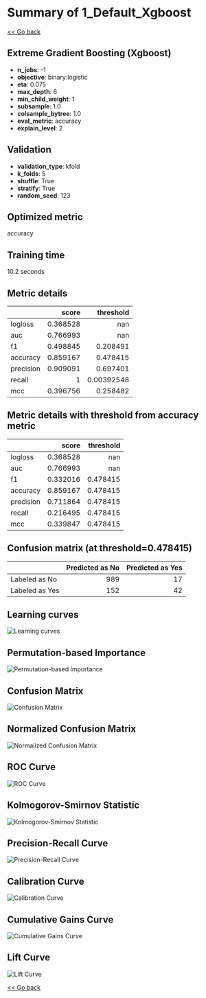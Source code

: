 # Summary of 1_Default_Xgboost

[<< Go back](../README.md)


## Extreme Gradient Boosting (Xgboost)
- **n_jobs**: -1
- **objective**: binary:logistic
- **eta**: 0.075
- **max_depth**: 6
- **min_child_weight**: 1
- **subsample**: 1.0
- **colsample_bytree**: 1.0
- **eval_metric**: accuracy
- **explain_level**: 2

## Validation
 - **validation_type**: kfold
 - **k_folds**: 5
 - **shuffle**: True
 - **stratify**: True
 - **random_seed**: 123

## Optimized metric
accuracy

## Training time

10.2 seconds

## Metric details
|           |    score |    threshold |
|:----------|---------:|-------------:|
| logloss   | 0.368528 | nan          |
| auc       | 0.766993 | nan          |
| f1        | 0.498845 |   0.208491   |
| accuracy  | 0.859167 |   0.478415   |
| precision | 0.909091 |   0.697401   |
| recall    | 1        |   0.00392548 |
| mcc       | 0.396756 |   0.258482   |


## Metric details with threshold from accuracy metric
|           |    score |   threshold |
|:----------|---------:|------------:|
| logloss   | 0.368528 |  nan        |
| auc       | 0.766993 |  nan        |
| f1        | 0.332016 |    0.478415 |
| accuracy  | 0.859167 |    0.478415 |
| precision | 0.711864 |    0.478415 |
| recall    | 0.216495 |    0.478415 |
| mcc       | 0.339847 |    0.478415 |


## Confusion matrix (at threshold=0.478415)
|                |   Predicted as No |   Predicted as Yes |
|:---------------|------------------:|-------------------:|
| Labeled as No  |               989 |                 17 |
| Labeled as Yes |               152 |                 42 |

## Learning curves
![Learning curves](learning_curves.png)

## Permutation-based Importance
![Permutation-based Importance](permutation_importance.png)
## Confusion Matrix

![Confusion Matrix](confusion_matrix.png)


## Normalized Confusion Matrix

![Normalized Confusion Matrix](confusion_matrix_normalized.png)


## ROC Curve

![ROC Curve](roc_curve.png)


## Kolmogorov-Smirnov Statistic

![Kolmogorov-Smirnov Statistic](ks_statistic.png)


## Precision-Recall Curve

![Precision-Recall Curve](precision_recall_curve.png)


## Calibration Curve

![Calibration Curve](calibration_curve_curve.png)


## Cumulative Gains Curve

![Cumulative Gains Curve](cumulative_gains_curve.png)


## Lift Curve

![Lift Curve](lift_curve.png)



[<< Go back](../README.md)
